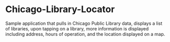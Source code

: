 # Chicago-Library-Locator
Sample application that pulls in Chicago Public Library data, displays a list of libraries, upon tapping on a library, more information is displayed including address, hours of operation, and the location displayed on a map.
